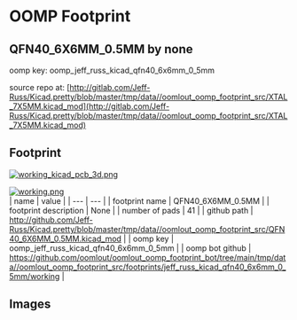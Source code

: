 # OOMP Footprint  
## QFN40_6X6MM_0.5MM  by none  
  
oomp key: oomp_jeff_russ_kicad_qfn40_6x6mm_0_5mm  
  
source repo at: [http://gitlab.com/Jeff-Russ/Kicad.pretty/blob/master/tmp/data//oomlout_oomp_footprint_src/XTAL_7X5MM.kicad_mod](http://gitlab.com/Jeff-Russ/Kicad.pretty/blob/master/tmp/data//oomlout_oomp_footprint_src/XTAL_7X5MM.kicad_mod)  
## Footprint  
  
[![working_kicad_pcb_3d.png](working_kicad_pcb_3d_600.png)](working_kicad_pcb_3d.png)  
  
[![working.png](working_600.png)](working.png)  
| name | value | 
| --- | --- | 
| footprint name | QFN40_6X6MM_0.5MM | 
| footprint description | None | 
| number of pads | 41 | 
| github path | http://github.com/Jeff-Russ/Kicad.pretty/blob/master/tmp/data//oomlout_oomp_footprint_src/QFN40_6X6MM_0.5MM.kicad_mod | 
| oomp key | oomp_jeff_russ_kicad_qfn40_6x6mm_0_5mm | 
| oomp bot github | https://github.com/oomlout/oomlout_oomp_footprint_bot/tree/main/tmp/data//oomlout_oomp_footprint_src/footprints/jeff_russ_kicad_qfn40_6x6mm_0_5mm/working | 
## Images  
